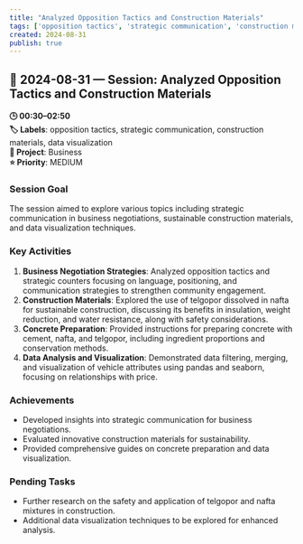 ```yaml
---
title: "Analyzed Opposition Tactics and Construction Materials"
tags: ['opposition tactics', 'strategic communication', 'construction materials', 'data visualization']
created: 2024-08-31
publish: true
---
```


## 📅 2024-08-31 — Session: Analyzed Opposition Tactics and Construction Materials

**🕒 00:30–02:50**  
**🏷️ Labels**: opposition tactics, strategic communication, construction materials, data visualization  
**📂 Project**: Business  
**⭐ Priority**: MEDIUM  


### Session Goal
The session aimed to explore various topics including strategic communication in business negotiations, sustainable construction materials, and data visualization techniques.

### Key Activities
1. **Business Negotiation Strategies**: Analyzed opposition tactics and strategic counters focusing on language, positioning, and communication strategies to strengthen community engagement.
2. **Construction Materials**: Explored the use of telgopor dissolved in nafta for sustainable construction, discussing its benefits in insulation, weight reduction, and water resistance, along with safety considerations.
3. **Concrete Preparation**: Provided instructions for preparing concrete with cement, nafta, and telgopor, including ingredient proportions and conservation methods.
4. **Data Analysis and Visualization**: Demonstrated data filtering, merging, and visualization of vehicle attributes using pandas and seaborn, focusing on relationships with price.

### Achievements
- Developed insights into strategic communication for business negotiations.
- Evaluated innovative construction materials for sustainability.
- Provided comprehensive guides on concrete preparation and data visualization.

### Pending Tasks
- Further research on the safety and application of telgopor and nafta mixtures in construction.
- Additional data visualization techniques to be explored for enhanced analysis.
